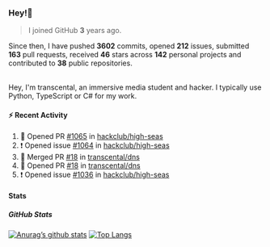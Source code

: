 ### Hey!👋
<!-- [![Banner](banner.png)](https://dillonb07.is-a.dev) -->


> I joined GitHub **3** years ago.

Since then, I have pushed **3602** commits, opened **212** issues, submitted **163** pull requests, received **46** stars across **142** personal projects and contributed to **38** public repositories.

<br>
Hey, I'm transcental, an immersive media student and hacker. I typically use Python, TypeScript or C# for my work.

<br>

#### :zap: Recent Activity

<!--START_SECTION:activity-->
1. 💪 Opened PR [#1065](https://github.com/hackclub/high-seas/pull/1065) in [hackclub/high-seas](https://github.com/hackclub/high-seas)
2. ❗ Opened issue [#1064](https://github.com/hackclub/high-seas/issues/1064) in [hackclub/high-seas](https://github.com/hackclub/high-seas)
3. 🎉 Merged PR [#18](https://github.com/transcental/dns/pull/18) in [transcental/dns](https://github.com/transcental/dns)
4. 💪 Opened PR [#18](https://github.com/transcental/dns/pull/18) in [transcental/dns](https://github.com/transcental/dns)
5. ❗ Opened issue [#1036](https://github.com/hackclub/high-seas/issues/1036) in [hackclub/high-seas](https://github.com/hackclub/high-seas)
<!--END_SECTION:activity-->

#### Stats

##### GitHub Stats
[![Anurag’s github stats](https://github-readme-stats.vercel.app/api?username=transcental&show_icons=true&theme=radical)](https://github.com/transcental)
[![Top Langs](https://github-readme-stats.vercel.app/api/top-langs/?username=transcental&layout=compact&theme=radical)](https://github.com/transcental)

